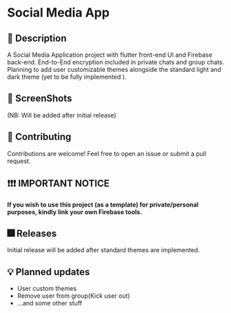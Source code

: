 
# Social Media App

## 📃 Description

A Social Media Application project with flutter front-end UI and Firebase back-end.
End-to-End encryption included in private chats and group chats.
Planning to add user customizable themes alongside  the standard light and dark theme (yet to be fully implemented ).

## 📱 ScreenShots

(NB: Will be added after initial release)

## 🤗 Contributing

Contributions are welcome! Feel free to open an issue or submit a pull request.

## ❗❗❗ IMPORTANT NOTICE

#### If you wish to use this project (as a template) for private/personal purposes, kindly link your own Firebase tools.

## 🎆 Releases

Initial release will be added after standard themes are implemented.


## 💡 Planned updates
   - User custom themes
   - Remove user from group(Kick user out)
   - ...and some other stuff 
